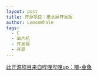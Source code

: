 ```yaml
---
layout: post
title: 开源项目：墨水屏开发板
author: LemonWhale
tags:
  - C
  - 单片机
  - 开发板
  - 开源
---
```

[此开源项目来自哔哩哔哩up：喂-金鱼](https://www.bilibili.com/video/BV1vG411p7sV/?spm_id_from=333.337.search-card.all.click&vd_source=421bed2fa6ffceef0338ebaec7c2e5e5)




